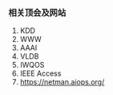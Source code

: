 ### 相关顶会及网站
  1. KDD
  2. WWW
  3. AAAI
  4. VLDB
  5. IWQOS
  6. IEEE Access
  7. https://netman.aiops.org/
